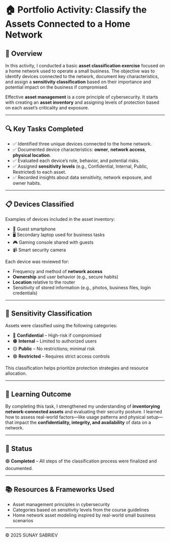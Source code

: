 # 🏠 Portfolio Activity: Classify the Assets Connected to a Home Network

## 📝 Overview

In this activity, I conducted a basic **asset classification exercise** focused on a home network used to operate a small business. The objective was to identify devices connected to the network, document key characteristics, and assign a **sensitivity classification** based on their importance and potential impact on the business if compromised.

Effective **asset management** is a core principle of cybersecurity. It starts with creating an **asset inventory** and assigning levels of protection based on each asset’s criticality and exposure.

---

## 🔍 Key Tasks Completed

- ✅ Identified three unique devices connected to the home network.
- ✅ Documented device characteristics: **owner**, **network access**, **physical location**.
- ✅ Evaluated each device’s role, behavior, and potential risks.
- ✅ Assigned **sensitivity levels** (e.g., Confidential, Internal, Public, Restricted) to each asset.
- ✅ Recorded insights about data sensitivity, network exposure, and owner habits.

---

## 📋 Devices Classified

Examples of devices included in the asset inventory:

- 📱 Guest smartphone  
- 🖥️ Secondary laptop used for business tasks  
- 🎮 Gaming console shared with guests
- 📹 Smart security camera

Each device was reviewed for:

- Frequency and method of **network access**
- **Ownership** and user behavior (e.g., secure habits)
- **Location** relative to the router
- Sensitivity of stored information (e.g., photos, business files, login credentials)

---

## 🔐 Sensitivity Classification

Assets were classified using the following categories:

- 🔴 **Confidential** – High-risk if compromised  
- 🟠 **Internal** – Limited to authorized users  
- 🟡 **Public** – No restrictions; minimal risk  
- 🟢 **Restricted** – Requires strict access controls  

This classification helps prioritize protection strategies and resource allocation.

---

## 🧠 Learning Outcome

By completing this task, I strengthened my understanding of **inventorying network-connected assets** and evaluating their security posture. I learned how to assess real-world factors—like usage patterns and physical setup—that impact the **confidentiality, integrity, and availability** of data on a network.

---

## 🚦 Status

🟢 **Completed** – All steps of the classification process were finalized and documented.

---

## 📚 Resources & Frameworks Used

- Asset management principles in cybersecurity  
- Categories based on sensitivity levels from the course guidelines  
- Home network asset modeling inspired by real-world small business scenarios

---

© 2025 SUNAY SABRIEV
